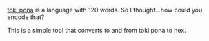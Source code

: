 [toki pona](http://tokipona.org/) is a language with 120 words. So I thought...how could you encode that?

This is a simple tool that converts to and from toki pona to hex.
